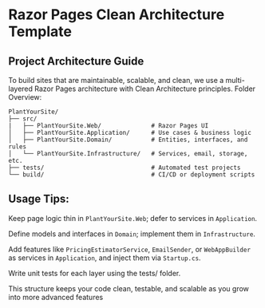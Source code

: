 ﻿# Razor Pages Clean Architecture Template

## Project Architecture Guide
To build sites that are maintainable, scalable, and clean, we use a multi-layered Razor Pages architecture with Clean Architecture principles.
Folder Overview:
```
PlantYourSite/
├── src/
|   ├── PlantYourSite.Web/              # Razor Pages UI
│   ├── PlantYourSite.Application/      # Use cases & business logic
│   ├── PlantYourSite.Domain/           # Entities, interfaces, and rules
│   └── PlantYourSite.Infrastructure/   # Services, email, storage, etc.
├── tests/                              # Automated test projects
└── build/                              # CI/CD or deployment scripts
```

## Usage Tips:
Keep page logic thin in `PlantYourSite.Web`; defer to services in `Application`.


Define models and interfaces in `Domain`; implement them in `Infrastructure`.


Add features like `PricingEstimatorService`, `EmailSender`, or `WebAppBuilder` as services in `Application`, and inject them via `Startup.cs`.


Write unit tests for each layer using the tests/ folder.


This structure keeps your code clean, testable, and scalable as you grow into more advanced features
